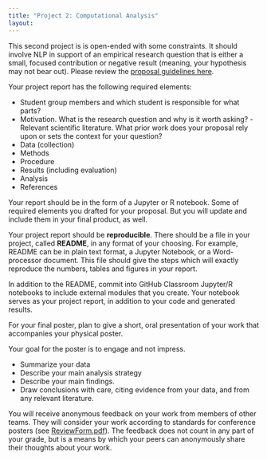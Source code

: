 ```yaml
---
title: "Project 2: Computational Analysis"
layout:
---
```


This second project is is open-ended with some constraints. It should involve NLP in support of an empirical research question that is either a small, focused contribution or negative result (meaning, your hypothesis may not bear out). Please review the [proposal guidelines here](proposal.html).

Your project report has the following required elements:

- Student group members and which student is responsible for what parts?
- Motivation. What is the research question and why is it worth asking?
-Relevant scientific literature. What prior work does your proposal rely upon or sets the context for your question?
- Data (collection)
- Methods
- Procedure
- Results (including evaluation)
- Analysis
- References

Your report should be in the form of a Jupyter or R notebook. Some of required elements you drafted for your proposal. But you will update and include them in your final product, as well.

Your project report should be **reproducible**. There should be a file in your project, called **README**, in any format of your choosing. For example, README can be in plain text format, a Jupyter Notebook, or a Word-processor document.  This file should give the steps which will exactly reproduce the numbers, tables and figures in your report.

In addition to the README, commit into GitHub Classroom Jupyter/R notebooks to include external modules that you create. Your notebook serves as your project report, in addition to your code and generated results.

For your final poster, plan to give a short, oral presentation of your work that accompanies your physical poster.

Your goal for the poster is to engage and not impress.
- Summarize your data
- Describe your main analysis strategy
- Describe your main findings.
- Draw conclusions with care, citing evidence from your data, and from any relevant literature.

 You will receive anonymous feedback on your work from members of other teams. They will consider your work according to standards for conference posters (see [ReviewForm.pdf](https://georgetown.instructure.com/courses/81464/files/2788879/download?wrap=1)). The feedback does not count in any part of your grade, but is a means by which your peers can anonymously share their thoughts about your work.
